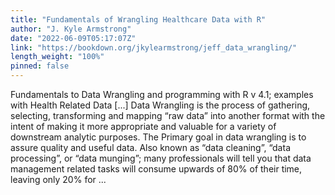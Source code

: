 ```yaml
---
title: "Fundamentals of Wrangling Healthcare Data with R"
author: "J. Kyle Armstrong"
date: "2022-06-09T05:17:07Z"
link: "https://bookdown.org/jkylearmstrong/jeff_data_wrangling/"
length_weight: "100%"
pinned: false
---
```


Fundamentals to Data Wrangling and programming with R v 4.1; examples with Health Related Data [...] Data Wrangling is the process of gathering, selecting, transforming and mapping “raw data” into another format with the intent of making it more appropriate and valuable for a variety of downstream analytic purposes. The Primary goal in data wrangling is to assure quality and useful data. Also known as “data cleaning”, “data processing”, or “data munging”; many professionals will tell you that data management related tasks will consume upwards of 80% of their time, leaving only 20% for ...
